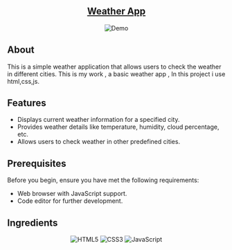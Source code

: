 
  <h2 align="center"><a href="https://basicweather-app.netlify.app" target="_blank">Weather App</a></h2>

<div align="center">
  <img alt="Demo" src="./Images/readme-img1.png" />
</div>

## About
This is a simple weather application that allows users to check the weather in different cities.
This is my work , a basic weather app ,
In this project i use html,css,js.

## Features

- Displays current weather information for a specified city.
- Provides weather details like temperature, humidity, cloud percentage, etc.
- Allows users to check weather in other predefined cities.

## Prerequisites

Before you begin, ensure you have met the following requirements:

- Web browser with JavaScript support.
- Code editor for further development.


## Ingredients
<p align=center>
    <img alt="HTML5" src="https://img.shields.io/badge/html5-%23E34F26.svg?&style=for-the-badge&logo=html5&logoColor=white" />
    <img alt="CSS3" src="https://img.shields.io/badge/css3-%231572B6.svg?&style=for-the-badge&logo=css3&logoColor=white" />
    <img alt="JavaScript" src="https://img.shields.io/badge/javascript-%23323330.svg?&style=for-the-badge&logo=javascript&logoColor=%23F7DF1E" />
    <!-- <img alt="Netlify" src="https://img.shields.io/badge/netlify-%23000000.svg?style=for-the-badge&logo=netlify&logoColor=#00C7B7" /> -->
</p>


